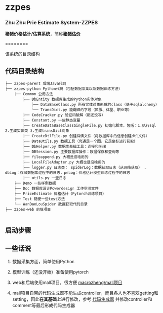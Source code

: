 # zzpes
### Zhu Zhu Prie Estimate System-ZZPES
**猪猪价格估计/估算系统**，简称<u>**猪猪估价**</u>



========

该系统的目录结构

## 代码目录结构

```
├── zzpes-parent 后端Java代码
├── zzpes-python Python代码（包括数据采集以及数据训练方法）
    ├── Common 公用方法
        ├── DbEntity 数据库生成的Python实体对象
            ├── DataBaseClass.py 所有实体对象形成的class（基于sqlalchemy）
            └── TransDict.py 能翻译的字段（区服、体型、职业等）
        ├── CodeCracker.py 验证码破解（都还没写）
        ├── Constant.py 一些静态变量
        ├── CreateDataBaseClassSingleFile.py 初始化脚本，包括：1.执行sql 2.生成实体类 3.生成transDict对象
        ├── CreateDtlFile.py 创建详情文件（将数据库中的信息创建dtl文件）
        ├── DataUtils.py 数据工具（奇遇是一个图，它是坐标进行获取）
        ├── DbHelper.py 数据库基础工具：连接和关闭
        ├── DBSession.py 主要数据库操作：数据保存和查询等
        ├── fileappend.py 大概是没啥用的
        ├── LocalFileAdapter.py 大概也是没啥用的
        ├── logger.py 日志类： spiderLog：数据获取日志（从网络获取） ，dbLog：存储数据库过程中的日志，peLog：价格估计模型训练过程中的日志           
        ├── utils.py 一些日志
    ├── Demo 一些样例数据
    ├── Doc 数据库设计Powerdesign 工作空间文件
    ├── PriceEstimate 价格估计（Pytorch训练项目）
    ├── Test 随便一些test方法
    └── WanBaoLouSpider 数据获取代码目录
├── zzpes-web 前端项目
       
```
## 启动步骤





## 一些话说
1. 数据采集方面，简单使用Python

2. 模型训练（还没开始）准备使用pytorch

3. web和后端使用mall项目，很方便
   [macrozheng/mall项目](https://github.com/macrozheng/mall)

4. mall项目自带的代码生成器不能生成controller，而且各人也不喜欢getting和setting，因此**在其基础上**进行修改，参考
   [代码生成器](www.baidu.com)  并修改controller和comment等最后形成代码生成器